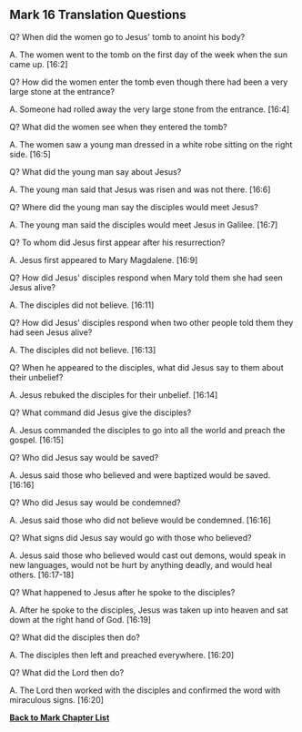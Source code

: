 ## Mark 16 Translation Questions ##

Q? When did the women go to Jesus' tomb to anoint his body?

A. The women went to the tomb on the first day of the week when the sun came up. [16:2]

Q? How did the women enter the tomb even though there had been a very large stone at the entrance?

A. Someone had rolled away the very large stone from the entrance. [16:4]

Q? What did the women see when they entered the tomb?

A. The women saw a young man dressed in a white robe sitting on the right side. [16:5]

Q? What did the young man say about Jesus?

A. The young man said that Jesus was risen and was not there. [16:6]

Q? Where did the young man say the disciples would meet Jesus?

A. The young man said the disciples would meet Jesus in Galilee. [16:7]

Q? To whom did Jesus first appear after his resurrection?

A. Jesus first appeared to Mary Magdalene. [16:9]

Q? How did Jesus' disciples respond when Mary told them she had seen Jesus alive?

A. The disciples did not believe. [16:11]

Q? How did Jesus' disciples respond when two other people told them they had seen Jesus alive?

A. The disciples did not believe. [16:13]

Q? When he appeared to the disciples, what did Jesus say to them about their unbelief?

A. Jesus rebuked the disciples for their unbelief. [16:14]

Q? What command did Jesus give the disciples?

A. Jesus commanded the disciples to go into all the world and preach the gospel. [16:15]

Q? Who did Jesus say would be saved?

A. Jesus said those who believed and were baptized would be saved. [16:16]

Q? Who did Jesus say would be condemned?

A. Jesus said those who did not believe would be condemned. [16:16]

Q? What signs did Jesus say would go with those who believed?

A. Jesus said those who believed would cast out demons, would speak in new languages, would not be hurt by anything deadly, and would heal others. [16:17-18]

Q? What happened to Jesus after he spoke to the disciples?

A. After he spoke to the disciples, Jesus was taken up into heaven and sat down at the right hand of God. [16:19]

Q? What did the disciples then do?

A. The disciples then left and preached everywhere. [16:20]

Q? What did the Lord then do?

A. The Lord then worked with the disciples and confirmed the word with miraculous signs. [16:20]

__[Back to Mark Chapter List](./)__

